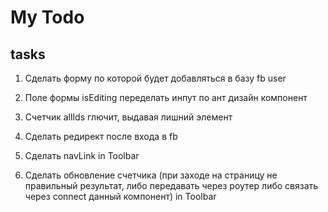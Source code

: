 # My Todo #  

## tasks 

1. Сделать форму по которой будет добавляться в базу fb user

2. Поле формы isEditing переделать инпут по ант дизайн компонент

3. Счетчик allIds глючит, выдавая лишний элемент

4. Сделать редирект после входа в fb

5. Сделать navLink in Toolbar

6. Сделать обновление счетчика (при заходе на страницу не правильный результат, либо передавать через роутер либо связать через connect данный компонент) in Toolbar
